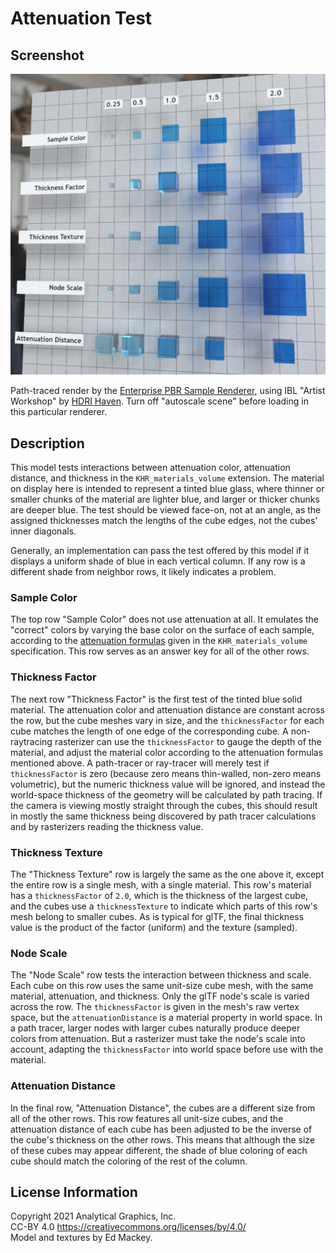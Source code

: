 # Attenuation Test

## Screenshot

![screenshot](screenshot/screenshot-large.jpg)

Path-traced render by the [Enterprise PBR Sample Renderer](https://github.com/DassaultSystemes-Technology/dspbr-pt), using IBL "Artist Workshop" by [HDRI Haven](https://hdrihaven.com/hdri/?h=artist_workshop). Turn off "autoscale scene" before loading in this particular renderer.

## Description

This model tests interactions between attenuation color, attenuation distance, and thickness in the `KHR_materials_volume` extension. The material on display here is intended to represent a tinted blue glass, where thinner or smaller chunks of the material are lighter blue, and larger or thicker chunks are deeper blue. The test should be viewed face-on, not at an angle, as the assigned thicknesses match the lengths of the cube edges, not the cubes' inner diagonals.

Generally, an implementation can pass the test offered by this model if it displays a uniform shade of blue in each vertical column. If any row is a different shade from neighbor rows, it likely indicates a problem.

### Sample Color

The top row "Sample Color" does not use attenuation at all. It emulates the "correct" colors by varying the base color on the surface of each sample, according to the [attenuation formulas](https://github.com/KhronosGroup/glTF/tree/master/extensions/2.0/Khronos/KHR_materials_volume#attenuation) given in the `KHR_materials_volume` specification. This row serves as an answer key for all of the other rows.

### Thickness Factor

The next row "Thickness Factor" is the first test of the tinted blue solid material. The attenuation color and attenuation distance are constant across the row, but the cube meshes vary in size, and the `thicknessFactor` for each cube matches the length of one edge of the corresponding cube. A non-raytracing rasterizer can use the `thicknessFactor` to gauge the depth of the material, and adjust the material color according to the attenuation formulas mentioned above. A path-tracer or ray-tracer will merely test if `thicknessFactor` is zero (because zero means thin-walled, non-zero means volumetric), but the numeric thickness value will be ignored, and instead the world-space thickness of the geometry will be calculated by path tracing. If the camera is viewing mostly straight through the cubes, this should result in mostly the same thickness being discovered by path tracer calculations and by rasterizers reading the thickness value.

### Thickness Texture

The "Thickness Texture" row is largely the same as the one above it, except the entire row is a single mesh, with a single material. This row's material has a `thicknessFactor` of `2.0`, which is the thickness of the largest cube, and the cubes use a `thicknessTexture` to indicate which parts of this row's mesh belong to smaller cubes. As is typical for glTF, the final thickness value is the product of the factor (uniform) and the texture (sampled).

### Node Scale

The "Node Scale" row tests the interaction between thickness and scale. Each cube on this row uses the same unit-size cube mesh, with the same material, attenuation, and thickness. Only the glTF node's scale is varied across the row. The `thicknessFactor` is given in the mesh's raw vertex space, but the `attenuationDistance` is a material property in world space. In a path tracer, larger nodes with larger cubes naturally produce deeper colors from attenuation. But a rasterizer must take the node's scale into account, adapting the `thicknessFactor` into world space before use with the material.

### Attenuation Distance

In the final row, "Attenuation Distance", the cubes are a different size from all of the other rows. This row features all unit-size cubes, and the attenuation distance of each cube has been adjusted to be the inverse of the cube's thickness on the other rows. This means that although the size of these cubes may appear different, the shade of blue coloring of each cube should match the coloring of the rest of the column.

## License Information

Copyright 2021 Analytical Graphics, Inc.  
CC-BY 4.0 https://creativecommons.org/licenses/by/4.0/  
Model and textures by Ed Mackey.
